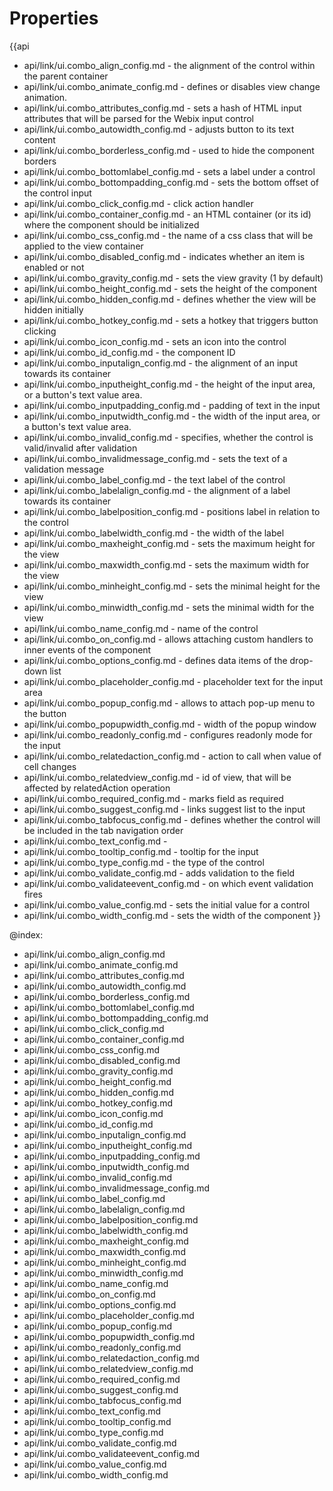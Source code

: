 Properties
==========

{{api
- api/link/ui.combo_align_config.md - the alignment of the control within the parent container
- api/link/ui.combo_animate_config.md - defines or disables view change animation.
- api/link/ui.combo_attributes_config.md - sets a hash of HTML input attributes that will be parsed for the Webix input control
- api/link/ui.combo_autowidth_config.md - adjusts button to its text content
- api/link/ui.combo_borderless_config.md - used to hide the component borders
- api/link/ui.combo_bottomlabel_config.md - sets a label under a control
- api/link/ui.combo_bottompadding_config.md - sets the bottom offset of the control input
- api/link/ui.combo_click_config.md - click action handler
- api/link/ui.combo_container_config.md - an HTML container (or its id) where the component should be initialized
- api/link/ui.combo_css_config.md - the name of a css class that will be applied to the view container
- api/link/ui.combo_disabled_config.md - indicates whether an item is enabled or not
- api/link/ui.combo_gravity_config.md - sets the view gravity (1 by default)
- api/link/ui.combo_height_config.md - sets the height of the component
- api/link/ui.combo_hidden_config.md - defines whether the view will be hidden initially
- api/link/ui.combo_hotkey_config.md - sets a hotkey that triggers button clicking
- api/link/ui.combo_icon_config.md - sets an icon into the control
- api/link/ui.combo_id_config.md - the component ID
- api/link/ui.combo_inputalign_config.md - the alignment of an input towards its container
- api/link/ui.combo_inputheight_config.md - the height of the input area, or a button's text value area.
- api/link/ui.combo_inputpadding_config.md - padding of text in the input
- api/link/ui.combo_inputwidth_config.md - the width of the input area, or a button's text value area.
- api/link/ui.combo_invalid_config.md - specifies, whether the control is valid/invalid after validation
- api/link/ui.combo_invalidmessage_config.md - sets the text of a validation message
- api/link/ui.combo_label_config.md - the text label of the control
- api/link/ui.combo_labelalign_config.md - the alignment of a label towards its container
- api/link/ui.combo_labelposition_config.md - positions label in relation to the control
- api/link/ui.combo_labelwidth_config.md - the width of the label
- api/link/ui.combo_maxheight_config.md - sets the maximum height for the view
- api/link/ui.combo_maxwidth_config.md - sets the maximum width for the view
- api/link/ui.combo_minheight_config.md - sets the minimal height for the view
- api/link/ui.combo_minwidth_config.md - sets the minimal width for the view
- api/link/ui.combo_name_config.md - name of the control
- api/link/ui.combo_on_config.md - allows attaching custom handlers to inner events of the component
- api/link/ui.combo_options_config.md - defines data items of the drop-down list
- api/link/ui.combo_placeholder_config.md - placeholder text for the input area
- api/link/ui.combo_popup_config.md - allows to attach pop-up menu to the button
- api/link/ui.combo_popupwidth_config.md - width of the popup window
- api/link/ui.combo_readonly_config.md - configures readonly mode for the input
- api/link/ui.combo_relatedaction_config.md - action to call when value of cell changes
- api/link/ui.combo_relatedview_config.md - id of view, that will be affected by relatedAction operation
- api/link/ui.combo_required_config.md - marks field as required
- api/link/ui.combo_suggest_config.md - links suggest list to the input
- api/link/ui.combo_tabfocus_config.md - defines whether the control will be included in the tab navigation order
- api/link/ui.combo_text_config.md - 
- api/link/ui.combo_tooltip_config.md - tooltip for the input
- api/link/ui.combo_type_config.md - the type of the control
- api/link/ui.combo_validate_config.md - adds validation to the field
- api/link/ui.combo_validateevent_config.md - on which event validation fires
- api/link/ui.combo_value_config.md - sets the initial value for a control
- api/link/ui.combo_width_config.md - sets the width of the component
}}

@index:
- api/link/ui.combo_align_config.md
- api/link/ui.combo_animate_config.md
- api/link/ui.combo_attributes_config.md
- api/link/ui.combo_autowidth_config.md
- api/link/ui.combo_borderless_config.md
- api/link/ui.combo_bottomlabel_config.md
- api/link/ui.combo_bottompadding_config.md
- api/link/ui.combo_click_config.md
- api/link/ui.combo_container_config.md
- api/link/ui.combo_css_config.md
- api/link/ui.combo_disabled_config.md
- api/link/ui.combo_gravity_config.md
- api/link/ui.combo_height_config.md
- api/link/ui.combo_hidden_config.md
- api/link/ui.combo_hotkey_config.md
- api/link/ui.combo_icon_config.md
- api/link/ui.combo_id_config.md
- api/link/ui.combo_inputalign_config.md
- api/link/ui.combo_inputheight_config.md
- api/link/ui.combo_inputpadding_config.md
- api/link/ui.combo_inputwidth_config.md
- api/link/ui.combo_invalid_config.md
- api/link/ui.combo_invalidmessage_config.md
- api/link/ui.combo_label_config.md
- api/link/ui.combo_labelalign_config.md
- api/link/ui.combo_labelposition_config.md
- api/link/ui.combo_labelwidth_config.md
- api/link/ui.combo_maxheight_config.md
- api/link/ui.combo_maxwidth_config.md
- api/link/ui.combo_minheight_config.md
- api/link/ui.combo_minwidth_config.md
- api/link/ui.combo_name_config.md
- api/link/ui.combo_on_config.md
- api/link/ui.combo_options_config.md
- api/link/ui.combo_placeholder_config.md
- api/link/ui.combo_popup_config.md
- api/link/ui.combo_popupwidth_config.md
- api/link/ui.combo_readonly_config.md
- api/link/ui.combo_relatedaction_config.md
- api/link/ui.combo_relatedview_config.md
- api/link/ui.combo_required_config.md
- api/link/ui.combo_suggest_config.md
- api/link/ui.combo_tabfocus_config.md
- api/link/ui.combo_text_config.md
- api/link/ui.combo_tooltip_config.md
- api/link/ui.combo_type_config.md
- api/link/ui.combo_validate_config.md
- api/link/ui.combo_validateevent_config.md
- api/link/ui.combo_value_config.md
- api/link/ui.combo_width_config.md

